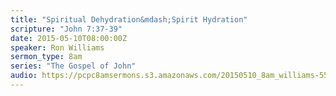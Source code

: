 ```yaml
---
title: "Spiritual Dehydration&mdash;Spirit Hydration"
scripture: "John 7:37-39"
date: 2015-05-10T08:00:00Z
speaker: Ron Williams
sermon_type: 8am
series: "The Gospel of John"
audio: https://pcpc8amsermons.s3.amazonaws.com/20150510_8am_williams-5550f89229110.mp3 
---
```



